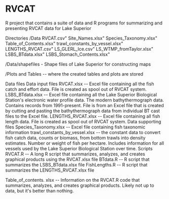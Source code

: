 # RVCAT
R project that contains a suite of data and R programs for summarizing and presenting RVCAT data for Lake Superior

Directories
/Data
RVCAT.csv"
Site_Names.xlsx"
Species_Taxonomy.xlsx"
Table_of_Contents.xlsx"
trawl_constants_by_vessel.xlsx"
LENGTHS_RVCAT.csv"
LS_GLERL_Ice.csv"
LS_WTMP_fromTaylor.xlsx"
LSBS_BTdata.xlsx"
LSBS_Stomach_Contents.xlsx"

/Data/shapefiles - Shape files of Lake Superior for constructing maps

/Plots and Tables -- where the created tables and plots are stored



Data files
Data input files
RVCAT.xlsx -- Excel file containing all the fish catch and effort data. File is created as spool out of RVCAT system.
LSBS_BTdata.xlsx -- Excel file containing all the Lake Superior Biological Station's electronic water profile data. The modern bathythermograph data. Contains records from 1991-present. File is from an Excel file that is created by cutting and pasting the bathythermograph data from individual BT cast files to the Excel file.
LENGTHS_RVCAT.xlsx -- Excel file containing all fish length data. File is created as spool out of RVCAT system.
Data supporting files
Species_Taxonomy.xlsx -- Excel file containing fish taxonomic information
trawl_constants_by_vessel.xlsx -- the constant data to convert fish catch data, counts or biomass, from bottom trawls into density estimates. Number or weight of fish per hectare. Includes information for all vessels used by the Lake Superior Biological Station over time.
Scripts
RVCAT.R -- A long R script that summarizes, analyzes, and creates graphical products using the RVCAT.xlsx file
BTdata.R -- R script that summarizes the LSBS_BTdata.xlsx file
FishLengths.R -- R script that summarizes the LENGTHS_RVCAT.xlsx file

Table_of_contents. xlsx -- Information on the RVCAT.R code that summarizes, analyzes, and creates graphical products. Likely not up to data, but it's better than nothing.
